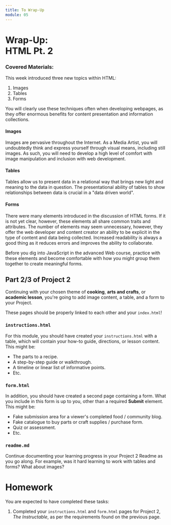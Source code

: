 ```yaml
---
title: To Wrap-Up
module: 05
---
```


# Wrap-Up: <br /> HTML Pt. 2

### Covered Materials:

This week introduced three new topics within HTML:

1. Images
2. Tables
3. Forms

You will clearly use these techniques often when developing webpages, as they offer enormous benefits for content presentation and information collections.

#### Images

Images are pervasive throughout the Internet. As a Media Artist, you will undoubtedly think and express yourself through visual means, including still images. As such, you will need to develop a high level of comfort with image manipulation and inclusion with web development.


#### Tables

Tables allow us to present data in a relational way that brings new light and meaning to the data in question. The presentational ability of tables to show relationships between data is crucial in a "data driven world".


#### Forms

There were many elements introduced in the discussion of HTML forms. If it is not yet clear, however, these elements all share common traits and attributes. The number of elements may seem unnecessary, however, they offer the web developer and content creator an ability to be explicit in the type of content and data being collected. Increased readability is always a good thing as it reduces errors and improves the ability to collaborate.

Before you dig into JavaScript in the advanced Web course, practice with these elements and become comfortable with how you might group them together to create meaningful forms.


## Part 2/3 of Project 2
Continuing with your chosen theme of **cooking**, **arts and crafts**, or **academic lesson**, you're going to add image content, a table, and a form to your Project.

These pages should be properly linked to each other and your `index.html`!

### `instructions.html`
For this module, you should have created your `instructions.html` with a table, which will contain your how-to guide, directions, or lesson content. This might be:
  - The parts to a recipe.
  - A step-by-step guide or walkthrough.
  - A timeline or linear list of informative points.
  - Etc.

### `form.html`
In addition, you should have created a second page containing a form. What you include in this form is up to you, other than a required **Submit** element. This might be:
  - Fake submission area for a viewer's completed food / community blog.
  - Fake catalogue to buy parts or craft supplies / purchase form.
  - Quiz or assessment.
  - Etc.


### `readme.md`
Continue documenting your learning progress in your Project 2 Readme as you go along. For example, was it hard learning to work with tables and forms? What about images?


# Homework
You are expected to have completed these tasks:
1. Completed your `instructions.html` and `form.html` pages for Project 2, _The Instructable_, as per the requirements found on the previous page.
